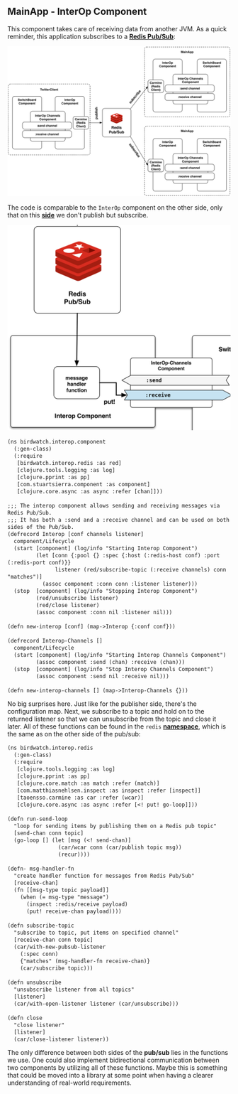 ## MainApp - InterOp Component

This component takes care of receiving data from another JVM. As a quick reminder, this application subscribes to a **[Redis Pub/Sub](http://redis.io/topics/pubsub)**:

![Redesigned Architecture - InterOp](images/redesign2.png)

The code is comparable to the ````InterOp```` component on the other side, only that on this **[side](https://github.com/matthiasn/BirdWatch/blob/43a9c09493257b9c9b5e9e5644df5f67085feb84/Clojure-Websockets/MainApp/src/clj/birdwatch/interop/component.clj)** we don't publish but subscribe.

![MainApp - InterOp Component](images/mainapp_interop.png)

```
(ns birdwatch.interop.component
  (:gen-class)
  (:require
   [birdwatch.interop.redis :as red]
   [clojure.tools.logging :as log]
   [clojure.pprint :as pp]
   [com.stuartsierra.component :as component]
   [clojure.core.async :as async :refer [chan]]))

;;; The interop component allows sending and receiving messages via Redis Pub/Sub.
;;; It has both a :send and a :receive channel and can be used on both sides of the Pub/Sub.
(defrecord Interop [conf channels listener]
  component/Lifecycle
  (start [component] (log/info "Starting Interop Component")
         (let [conn {:pool {} :spec {:host (:redis-host conf) :port (:redis-port conf)}}
               listener (red/subscribe-topic (:receive channels) conn "matches")]
           (assoc component :conn conn :listener listener)))
  (stop  [component] (log/info "Stopping Interop Component")
         (red/unsubscribe listener)
         (red/close listener)
         (assoc component :conn nil :listener nil)))

(defn new-interop [conf] (map->Interop {:conf conf}))

(defrecord Interop-Channels []
  component/Lifecycle
  (start [component] (log/info "Starting Interop Channels Component")
         (assoc component :send (chan) :receive (chan)))
  (stop  [component] (log/info "Stop Interop Channels Component")
         (assoc component :send nil :receive nil)))

(defn new-interop-channels [] (map->Interop-Channels {}))
```

No big surprises here. Just like for the publisher side, there's the configuration map. Next, we subscribe to a topic and hold on to the returned listener so that we can unsubscribe from the topic and close it later. All of these functions can be found in the ````redis```` **[namespace](https://github.com/matthiasn/BirdWatch/blob/43a9c09493257b9c9b5e9e5644df5f67085feb84/Clojure-Websockets/MainApp/src/clj/birdwatch/interop/redis.clj)**, which is the same as on the other side of the pub/sub:

```
(ns birdwatch.interop.redis
  (:gen-class)
  (:require
   [clojure.tools.logging :as log]
   [clojure.pprint :as pp]
   [clojure.core.match :as match :refer (match)]
   [com.matthiasnehlsen.inspect :as inspect :refer [inspect]]
   [taoensso.carmine :as car :refer (wcar)]
   [clojure.core.async :as async :refer [<! put! go-loop]]))

(defn run-send-loop
  "loop for sending items by publishing them on a Redis pub topic"
  [send-chan conn topic]
  (go-loop [] (let [msg (<! send-chan)]
                (car/wcar conn (car/publish topic msg))
                (recur))))

(defn- msg-handler-fn
  "create handler function for messages from Redis Pub/Sub"
  [receive-chan]
  (fn [[msg-type topic payload]]
    (when (= msg-type "message")
      (inspect :redis/receive payload)
      (put! receive-chan payload))))

(defn subscribe-topic
  "subscribe to topic, put items on specified channel"
  [receive-chan conn topic]
  (car/with-new-pubsub-listener
    (:spec conn)
    {"matches" (msg-handler-fn receive-chan)}
    (car/subscribe topic)))

(defn unsubscribe
  "unsubscribe listener from all topics"
  [listener]
  (car/with-open-listener listener (car/unsubscribe)))

(defn close
  "close listener"
  [listener]
  (car/close-listener listener))
```

The only difference between both sides of the **pub/sub** lies in the functions we use. One could also implement bidirectional communication between two components by utilizing all of these functions. Maybe this is something that could be moved into a library at some point when having a clearer understanding of real-world requirements.
